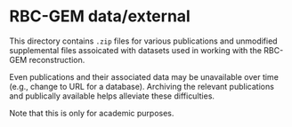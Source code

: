 # RBC-GEM data/external

This directory contains `.zip` files for various publications and unmodified supplemental files assoicated with datasets used in working with the RBC-GEM reconstruction. 

Even publications and their associated data may be unavailable over time (e.g., change to URL for a database). Archiving the relevant publications and publically available helps alleviate these difficulties. 

Note that this is only for academic purposes.